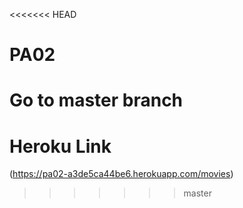 <<<<<<< HEAD
# PA02
Go to master branch
=======
# Heroku Link
(https://pa02-a3de5ca44be6.herokuapp.com/movies)
>>>>>>> master
